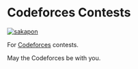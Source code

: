 # Codeforces Contests
[![sakapon](https://img.shields.io/endpoint?url=https%3A%2F%2Fatcoder-badges.now.sh%2Fapi%2Fcodeforces%2Fjson%2Fsakapon)](https://codeforces.com/profile/sakapon)

For [Codeforces](https://codeforces.com/) contests.

May the Codeforces be with you.
